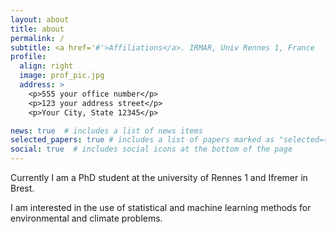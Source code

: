 ```yaml
---
layout: about
title: about
permalink: /
subtitle: <a href='#'>Affiliations</a>. IRMAR, Univ Rennes 1, France
profile:
  align: right
  image: prof_pic.jpg
  address: >
    <p>555 your office number</p>
    <p>123 your address street</p>
    <p>Your City, State 12345</p>

news: true  # includes a list of news items
selected_papers: true # includes a list of papers marked as "selected={true}"
social: true  # includes social icons at the bottom of the page
---
```

Currently I am a PhD student at the university of Rennes 1 and Ifremer in Brest. 

I am interested in the use of statistical and machine learning methods for environmental and climate problems.
